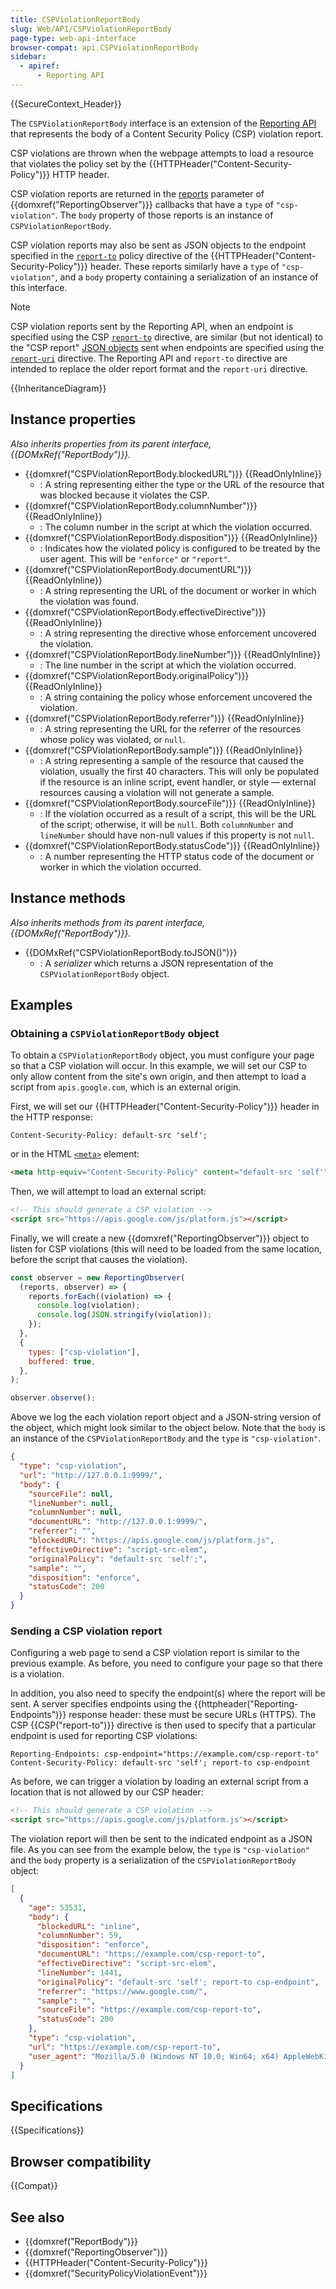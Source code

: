 ```yaml
---
title: CSPViolationReportBody
slug: Web/API/CSPViolationReportBody
page-type: web-api-interface
browser-compat: api.CSPViolationReportBody
sidebar:
  - apiref:
      - Reporting API
---
```


{{SecureContext_Header}}

The `CSPViolationReportBody` interface is an extension of the [Reporting API](/en-US/docs/Web/API/Reporting_API) that represents the body of a Content Security Policy (CSP) violation report.

CSP violations are thrown when the webpage attempts to load a resource that violates the policy set by the {{HTTPHeader("Content-Security-Policy")}} HTTP header.

CSP violation reports are returned in the [reports](/en-US/docs/Web/API/ReportingObserver/ReportingObserver#reports) parameter of {{domxref("ReportingObserver")}} callbacks that have a `type` of `"csp-violation"`.
The `body` property of those reports is an instance of `CSPViolationReportBody`.

CSP violation reports may also be sent as JSON objects to the endpoint specified in the [`report-to`](/en-US/docs/Web/HTTP/Reference/Headers/Content-Security-Policy/report-to) policy directive of the {{HTTPHeader("Content-Security-Policy")}} header.
These reports similarly have a `type` of `"csp-violation"`, and a `body` property containing a serialization of an instance of this interface.

> [!NOTE]
> CSP violation reports sent by the Reporting API, when an endpoint is specified using the CSP [`report-to`](/en-US/docs/Web/HTTP/Reference/Headers/Content-Security-Policy/report-to) directive, are similar (but not identical) to the "CSP report" [JSON objects](/en-US/docs/Web/HTTP/Reference/Headers/Content-Security-Policy/report-uri#violation_report_syntax) sent when endpoints are specified using the [`report-uri`](/en-US/docs/Web/HTTP/Reference/Headers/Content-Security-Policy/report-uri) directive.
> The Reporting API and `report-to` directive are intended to replace the older report format and the `report-uri` directive.

{{InheritanceDiagram}}

## Instance properties

_Also inherits properties from its parent interface, {{DOMxRef("ReportBody")}}._

- {{domxref("CSPViolationReportBody.blockedURL")}} {{ReadOnlyInline}}
  - : A string representing either the type or the URL of the resource that was blocked because it violates the CSP.
- {{domxref("CSPViolationReportBody.columnNumber")}} {{ReadOnlyInline}}
  - : The column number in the script at which the violation occurred.
- {{domxref("CSPViolationReportBody.disposition")}} {{ReadOnlyInline}}
  - : Indicates how the violated policy is configured to be treated by the user agent. This will be `"enforce"` or `"report"`.
- {{domxref("CSPViolationReportBody.documentURL")}} {{ReadOnlyInline}}
  - : A string representing the URL of the document or worker in which the violation was found.
- {{domxref("CSPViolationReportBody.effectiveDirective")}} {{ReadOnlyInline}}
  - : A string representing the directive whose enforcement uncovered the violation.
- {{domxref("CSPViolationReportBody.lineNumber")}} {{ReadOnlyInline}}
  - : The line number in the script at which the violation occurred.
- {{domxref("CSPViolationReportBody.originalPolicy")}} {{ReadOnlyInline}}
  - : A string containing the policy whose enforcement uncovered the violation.
- {{domxref("CSPViolationReportBody.referrer")}} {{ReadOnlyInline}}
  - : A string representing the URL for the referrer of the resources whose policy was violated, or `null`.
- {{domxref("CSPViolationReportBody.sample")}} {{ReadOnlyInline}}
  - : A string representing a sample of the resource that caused the violation, usually the first 40 characters. This will only be populated if the resource is an inline script, event handler, or style — external resources causing a violation will not generate a sample.
- {{domxref("CSPViolationReportBody.sourceFile")}} {{ReadOnlyInline}}
  - : If the violation occurred as a result of a script, this will be the URL of the script; otherwise, it will be `null`. Both `columnNumber` and `lineNumber` should have non-null values if this property is not `null`.
- {{domxref("CSPViolationReportBody.statusCode")}} {{ReadOnlyInline}}
  - : A number representing the HTTP status code of the document or worker in which the violation occurred.

## Instance methods

_Also inherits methods from its parent interface, {{DOMxRef("ReportBody")}}._

- {{DOMxRef("CSPViolationReportBody.toJSON()")}}
  - : A _serializer_ which returns a JSON representation of the `CSPViolationReportBody` object.

## Examples

### Obtaining a `CSPViolationReportBody` object

To obtain a `CSPViolationReportBody` object, you must configure your page so that a CSP violation will occur.
In this example, we will set our CSP to only allow content from the site's own origin, and then attempt to load a script from `apis.google.com`, which is an external origin.

First, we will set our {{HTTPHeader("Content-Security-Policy")}} header in the HTTP response:

```http
Content-Security-Policy: default-src 'self';
```

or in the HTML [`<meta>`](/en-US/docs/Web/HTML/Reference/Elements/meta) element:

```html
<meta http-equiv="Content-Security-Policy" content="default-src 'self'" />
```

Then, we will attempt to load an external script:

```html
<!-- This should generate a CSP violation -->
<script src="https://apis.google.com/js/platform.js"></script>
```

Finally, we will create a new {{domxref("ReportingObserver")}} object to listen for CSP violations (this will need to be loaded from the same location, before the script that causes the violation).

```js
const observer = new ReportingObserver(
  (reports, observer) => {
    reports.forEach((violation) => {
      console.log(violation);
      console.log(JSON.stringify(violation));
    });
  },
  {
    types: ["csp-violation"],
    buffered: true,
  },
);

observer.observe();
```

Above we log the each violation report object and a JSON-string version of the object, which might look similar to the object below.
Note that the `body` is an instance of the `CSPViolationReportBody` and the `type` is `"csp-violation"`.

```json
{
  "type": "csp-violation",
  "url": "http://127.0.0.1:9999/",
  "body": {
    "sourceFile": null,
    "lineNumber": null,
    "columnNumber": null,
    "documentURL": "http://127.0.0.1:9999/",
    "referrer": "",
    "blockedURL": "https://apis.google.com/js/platform.js",
    "effectiveDirective": "script-src-elem",
    "originalPolicy": "default-src 'self';",
    "sample": "",
    "disposition": "enforce",
    "statusCode": 200
  }
}
```

### Sending a CSP violation report

Configuring a web page to send a CSP violation report is similar to the previous example.
As before, you need to configure your page so that there is a violation.

In addition, you also need to specify the endpoint(s) where the report will be sent.
A server specifies endpoints using the {{httpheader("Reporting-Endpoints")}} response header: these must be secure URLs (HTTPS).
The CSP {{CSP("report-to")}} directive is then used to specify that a particular endpoint is used for reporting CSP violations:

```http
Reporting-Endpoints: csp-endpoint="https://example.com/csp-report-to"
Content-Security-Policy: default-src 'self'; report-to csp-endpoint
```

As before, we can trigger a violation by loading an external script from a location that is not allowed by our CSP header:

```html
<!-- This should generate a CSP violation -->
<script src="https://apis.google.com/js/platform.js"></script>
```

The violation report will then be sent to the indicated endpoint as a JSON file.
As you can see from the example below, the `type` is `"csp-violation"` and the `body` property is a serialization of the `CSPViolationReportBody` object:

```json
[
  {
    "age": 53531,
    "body": {
      "blockedURL": "inline",
      "columnNumber": 59,
      "disposition": "enforce",
      "documentURL": "https://example.com/csp-report-to",
      "effectiveDirective": "script-src-elem",
      "lineNumber": 1441,
      "originalPolicy": "default-src 'self'; report-to csp-endpoint",
      "referrer": "https://www.google.com/",
      "sample": "",
      "sourceFile": "https://example.com/csp-report-to",
      "statusCode": 200
    },
    "type": "csp-violation",
    "url": "https://example.com/csp-report-to",
    "user_agent": "Mozilla/5.0 (Windows NT 10.0; Win64; x64) AppleWebKit/537.36 (KHTML, like Gecko) Chrome/127.0.0.0 Safari/537.36"
  }
]
```

## Specifications

{{Specifications}}

## Browser compatibility

{{Compat}}

## See also

- {{domxref("ReportBody")}}
- {{domxref("ReportingObserver")}}
- {{HTTPHeader("Content-Security-Policy")}}
- {{domxref("SecurityPolicyViolationEvent")}}
